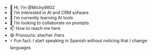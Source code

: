 - 👋 Hi, I’m @Michy8602
- 👀 I’m interested in AI and CRM sofware
- 🌱 I’m currently learning AI tools 
- 💞️ I’m looking to collaborate on prompts 
- 📫 How to reach me here 
- 😄 Pronouns: she/her /hers
- ⚡ Fun fact: I start speaking in Spanish without noticing that I change languages

<!---
Michy8602/Michy8602 is a ✨ special ✨ repository because its `README.md` (this file) appears on your GitHub profile.
You can click the Preview link to take a look at your changes.
--->
